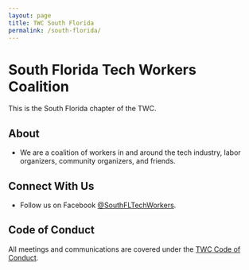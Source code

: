 ```yaml
---
layout: page
title: TWC South Florida
permalink: /south-florida/
---
```

<style>h1, .main-wrapper h2, h3 {text-align: left; font-weight: bold;}</style>
# South Florida Tech Workers Coalition
This is the South Florida chapter of the TWC.

## About
- We are a coalition of workers in and around the tech industry, labor organizers, community organizers, and friends.

## Connect With Us
- Follow us on Facebook [@SouthFLTechWorkers](https://www.facebook.com/southfltechworkers/).

## Code of Conduct
All meetings and communications are covered under the [TWC Code of Conduct](https://techworkerscoalition.org/community-guide/).
